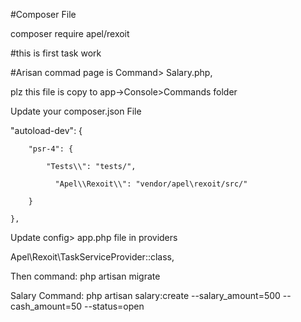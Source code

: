 #Composer File

composer require apel/rexoit

#this is first task work

#Arisan commad page is Command> Salary.php,

plz this file is copy to app->Console>Commands folder

Update your composer.json File


"autoload-dev": {

        "psr-4": {
	
            "Tests\\": "tests/",
	    
	          "Apel\\Rexoit\\": "vendor/apel\rexoit/src/"
		  
        }
	
    },
    
    
 Update config> app.php file in providers
 
 
 Apel\Rexoit\TaskServiceProvider::class,
 
 Then command: php artisan migrate
 
 
 Salary Command: php artisan salary:create --salary_amount=500 --cash_amount=50 --status=open
 

